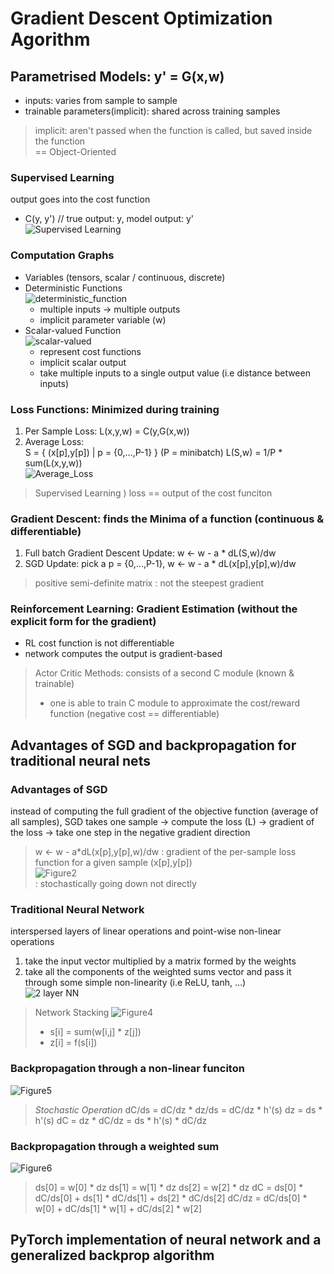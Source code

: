 # Gradient Descent Optimization Agorithm

## Parametrised Models: y' = G(x,w)

* inputs: varies from sample to sample
* trainable parameters(implicit): shared across training samples
> implicit: aren't passed when the function is called, but saved inside the function <br>
> == Object-Oriented

### Supervised Learning

output goes into the cost function   
* C(y, y') // true output: y, model output: y'   
![Supervised Learning](./images/Figure1.jpg)

### Computation Graphs

* Variables (tensors, scalar / continuous, discrete)   
* Deterministic Functions   
![deterministic_function](./images/deterministic_function.png)
  - multiple inputs -> multiple outputs
  - implicit parameter variable (w)
* Scalar-valued Function   
![scalar-valued](./images/scalar-valued/png)
  - represent cost functions
  - implicit scalar output
  - take multiple inputs to a single output value (i.e distance between inputs)

### Loss Functions: Minimized during training

1. Per Sample Loss: L(x,y,w) = C(y,G(x,w))   
2. Average Loss:   
S = { (x[p],y[p]) | p = {0,...,P-1} } (P = minibatch)
L(S,w) = 1/P * sum(L(x,y,w))   
![Average_Loss](./images/Average_Loss.png)   
> Supervised Learning ) loss == output of the cost funciton

### Gradient Descent: finds the Minima of a function (continuous & differentiable)

1. Full batch Gradient Descent Update: w <- w - a * dL(S,w)/dw
2. SGD Update: pick a p = {0,...,P-1}, w <- w - a * dL(x[p],y[p],w)/dw
> positive semi-definite matrix : not the steepest gradient

### Reinforcement Learning: Gradient Estimation (without the explicit form for the gradient)

* RL cost function is not differentiable
* network computes the output is gradient-based
> Actor Critic Methods: consists of a second C module (known & trainable)
> * one is able to train C module to approximate the cost/reward function (negative cost == differentiable)

## Advantages of SGD and backpropagation for traditional neural nets

### Advantages of SGD
instead of computing the full gradient of the objective function (average of all samples), SGD takes one sample -> compute the loss (L) -> gradient of the loss -> take one step in the negative gradient direction
> w <- w - a*dL(x[p],y[p],w)/dw : gradient of the per-sample loss function for a given sample (x[p],y[p])   
![Figure2](./images/Figure2.png)   
: stochastically going down not directly

### Traditional Neural Network
interspersed layers of linear operations and point-wise non-linear operations   
1. take the input vector multiplied by a matrix formed by the weights
2. take all the components of the weighted sums vector and pass it through some simple non-linearity (i.e ReLU, tanh, ...)   
![2 layer NN](./images/Figure3.png)   

> Network Stacking
> ![Figure4](./images/Figure4.png)
> * s[i] = sum(w[i,j] * z[j])
> * z[i] = f(s[i])

### Backpropagation through a non-linear funciton
![Figure5](./images/Figure5.png)
> _Stochastic Operation_
> dC/ds = dC/dz * dz/ds = dC/dz * h'(s)
> dz = ds * h'(s)
> dC = dz * dC/dz = ds * h'(s) * dC/dz

### Backpropagation through a weighted sum
![Figure6](./images/Figure6.png)
> ds[0] = w[0] * dz
> ds[1] = w[1] * dz
> ds[2] = w[2] * dz
> dC = ds[0] * dC/ds[0] + ds[1] * dC/ds[1] + ds[2] * dC/ds[2]
> dC/dz = dC/ds[0] * w[0] + dC/ds[1] * w[1] + dC/ds[2] * w[2]

## PyTorch implementation of neural network and a generalized backprop algorithm

